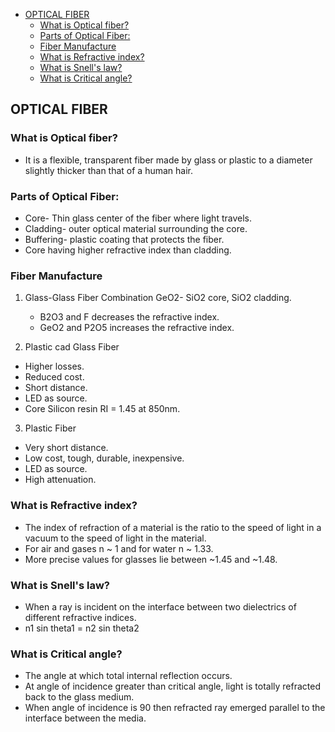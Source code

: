 
- [OPTICAL FIBER](#optical-fiber)
  - [What is Optical fiber?](#what-is-optical-fiber)
  - [Parts of Optical Fiber:](#parts-of-optical-fiber)
  - [Fiber Manufacture](#fiber-manufacture)
  - [What is Refractive index?](#what-is-refractive-index)
  - [What is Snell's law?](#what-is-snells-law)
  - [What is Critical angle?](#what-is-critical-angle)
 
## OPTICAL FIBER
### What is Optical fiber?
* It is a flexible, transparent fiber made by glass or plastic to a diameter slightly thicker than that of a human hair.
### Parts of Optical Fiber: 
* Core- Thin glass center of the fiber where light travels.
* Cladding- outer optical material surrounding the core.
* Buffering- plastic coating that protects the fiber.
* Core having higher refractive index than cladding.
### Fiber Manufacture
  1. Glass-Glass Fiber Combination 
         GeO2- SiO2 core, SiO2 cladding.
     * B2O3 and F decreases the refractive index.
     * GeO2 and P2O5 increases the refractive index.
  
  2.  Plastic cad Glass Fiber
  * Higher losses.
  * Reduced cost.
  * Short distance.
  * LED as source.
  * Core Silicon resin RI = 1.45 at 850nm.
  
  3. Plastic Fiber
   * Very short distance.
   * Low cost, tough, durable, inexpensive.
   * LED as source.
   * High attenuation. 
### What is Refractive index?
   * The index of refraction of a material is the ratio to the speed of light in a vacuum to the speed of light in the material.
   * For air and gases n ~ 1 and for water n ~ 1.33.
   * More precise values for glasses lie between ~1.45 and ~1.48.
### What is Snell's law?
   * When a ray is incident on the interface between two dielectrics of different refractive indices.
   * n1 sin theta1 = n2 sin theta2
### What is Critical angle?
   * The angle at which total internal reflection occurs.
   * At angle of incidence greater than critical angle, light is totally refracted back to the glass medium. 
   * When angle of incidence is 90 then refracted ray emerged parallel to the interface between the media.
